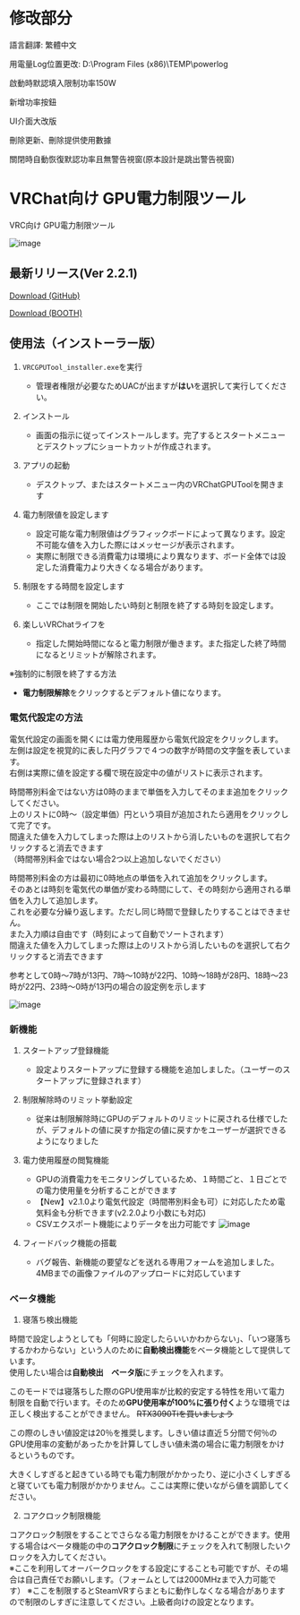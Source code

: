 # 修改部分

語言翻譯: 繁體中文

用電量Log位置更改: D:\Program Files (x86)\TEMP\powerlog

啟動時默認填入限制功率150W

新增功率按鈕

UI介面大改版

刪除更新、刪除提供使用數據

關閉時自動恢復默認功率且無警告視窗(原本設計是跳出警告視窗)



# VRChat向け GPU電力制限ツール

VRC向け GPU電力制限ツール

![image](https://user-images.githubusercontent.com/66125537/180787763-2033c50c-ad34-4ae4-b42a-95374fa401cd.png)

## 最新リリース(Ver 2.2.1)

[Download (GitHub)](https://github.com/njm2360/VRChatGPUTool/releases/latest)

[Download (BOOTH)](https://njm2360.booth.pm/items/3993173)


## 使用法（インストーラー版）

1. `VRCGPUTool_installer.exe`を実行
   + 管理者権限が必要なためUACが出ますが**はい**を選択して実行してください。
   
1. インストール
   + 画面の指示に従ってインストールします。完了するとスタートメニューとデスクトップにショートカットが作成されます。
   
1. アプリの起動
   + デスクトップ、またはスタートメニュー内のVRChatGPUToolを開きます
  
1. 電力制限値を設定します
   + 設定可能な電力制限値はグラフィックボードによって異なります。設定不可能な値を入力した際にはメッセージが表示されます。
   + 実際に制限できる消費電力は環境により異なります、ボード全体では設定した消費電力より大きくなる場合があります。

1. 制限をする時間を設定します
   + ここでは制限を開始したい時刻と制限を終了する時刻を設定します。

1. 楽しいVRChatライフを
   + 指定した開始時間になると電力制限が働きます。また指定した終了時間になるとリミットが解除されます。
  
※強制的に制限を終了する方法
   + **電力制限解除**をクリックするとデフォルト値になります。
   
### 電気代設定の方法

電気代設定の画面を開くには電力使用履歴から電気代設定をクリックします。  
左側は設定を視覚的に表した円グラフで４つの数字が時間の文字盤を表しています。  
右側は実際に値を設定する欄で現在設定中の値がリストに表示されます。  

時間帯別料金ではない方は0時のままで単価を入力してそのまま追加をクリックしてください。  
上のリストに0時～（設定単価）円という項目が追加されたら適用をクリックして完了です。  
間違えた値を入力してしまった際は上のリストから消したいものを選択して右クリックすると消去できます  
（時間帯別料金ではない場合2つ以上追加しないでください）  

時間帯別料金の方は最初に0時地点の単価を入れて追加をクリックします。  
そのあとは時刻を電気代の単価が変わる時間にして、その時刻から適用される単価を入力して追加します。  
これを必要な分繰り返します。ただし同じ時間で登録したりすることはできません。  
また入力順は自由です（時刻によって自動でソートされます）  
間違えた値を入力してしまった際は上のリストから消したいものを選択して右クリックすると消去できます  

参考として0時～7時が13円、7時～10時が22円、10時～18時が28円、18時～23時が22円、23時～0時が13円の場合の設定例を示します  

![image](https://user-images.githubusercontent.com/66125537/182019494-103fe31c-04fd-4e4a-8658-041ef9400d96.png)
   
### 新機能

1. スタートアップ登録機能
   + 設定よりスタートアップに登録する機能を追加しました。（ユーザーのスタートアップに登録されます）

1. 制限解除時のリミット挙動設定
   + 従来は制限解除時にGPUのデフォルトのリミットに戻される仕様でしたが、デフォルトの値に戻すか指定の値に戻すかをユーザーが選択できるようになりました

1. 電力使用履歴の閲覧機能
   + GPUの消費電力をモニタリングしているため、１時間ごと、１日ごとでの電力使用量を分析することができます
   + 【New】v2.1.0より電気代設定（時間帯別料金も可）に対応したため電気料金も分析できます(v2.2.0より小数にも対応)
   + CSVエクスポート機能によりデータを出力可能です
![image](https://user-images.githubusercontent.com/66125537/181913629-93d09f40-1d35-4330-9ed8-ba9f5451bd30.png)

1. フィードバック機能の搭載
   + バグ報告、新機能の要望などを送れる専用フォームを追加しました。4MBまでの画像ファイルのアップロードに対応しています

### ベータ機能

1. 寝落ち検出機能

時間で設定しようとしても「何時に設定したらいいかわからない」、「いつ寝落ちするかわからない」という人のために**自動検出機能**をベータ機能として提供しています。  
使用したい場合は**自動検出　ベータ版**にチェックを入れます。  

このモードでは寝落ちした際のGPU使用率が比較的安定する特性を用いて電力制限を自動で行います。そのため**GPU使用率が100%に張り付く**ような環境では正しく検出することができません。
~~RTX3090Tiを買いましょう~~　　

この際のしきい値設定は20％を推奨します。しきい値は直近５分間で何％のGPU使用率の変動があったかを計算してしきい値未満の場合に電力制限をかけるというものです。  

大きくしすぎると起きている時でも電力制限がかかったり、逆に小さくしすぎると寝ていても電力制限がかかりません。ここは実際に使いながら値を調節してください。

2. コアクロック制限機能

コアクロック制限をすることでさらなる電力制限をかけることができます。使用する場合はベータ機能の中の**コアクロック制限**にチェックを入れて制限したいクロックを入力してください。  
※ここを利用してオーバークロックをする設定にすることも可能ですが、その場合は自己責任でお願いします。（フォームとしては2000MHzまで入力可能です）
※ここを制限するとSteamVRすらまともに動作しなくなる場合がありますので制限のしすぎに注意してください。上級者向けの設定となります。
